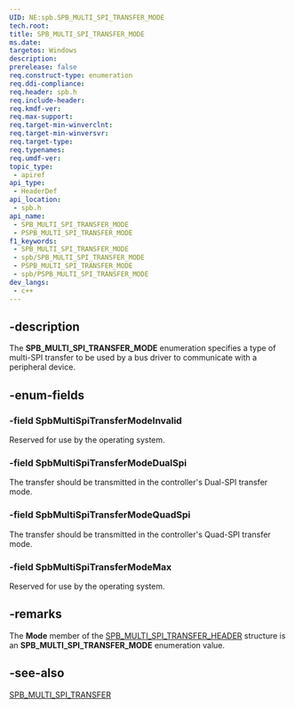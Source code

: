 ```yaml
---
UID: NE:spb.SPB_MULTI_SPI_TRANSFER_MODE
tech.root: 
title: SPB_MULTI_SPI_TRANSFER_MODE
ms.date: 
targetos: Windows
description: 
prerelease: false
req.construct-type: enumeration
req.ddi-compliance: 
req.header: spb.h
req.include-header: 
req.kmdf-ver: 
req.max-support: 
req.target-min-winverclnt: 
req.target-min-winversvr: 
req.target-type: 
req.typenames: 
req.umdf-ver: 
topic_type:
 - apiref
api_type:
 - HeaderDef
api_location:
 - spb.h
api_name:
 - SPB_MULTI_SPI_TRANSFER_MODE
 - PSPB_MULTI_SPI_TRANSFER_MODE
f1_keywords:
 - SPB_MULTI_SPI_TRANSFER_MODE
 - spb/SPB_MULTI_SPI_TRANSFER_MODE
 - PSPB_MULTI_SPI_TRANSFER_MODE
 - spb/PSPB_MULTI_SPI_TRANSFER_MODE
dev_langs:
 - c++
---
```


## -description

The **SPB_MULTI_SPI_TRANSFER_MODE** enumeration specifies a type of multi-SPI transfer to be used by a bus driver to communicate with a peripheral device.

## -enum-fields

### -field SpbMultiSpiTransferModeInvalid

Reserved for use by the operating system.

### -field SpbMultiSpiTransferModeDualSpi

The transfer should be transmitted in the controller's Dual-SPI transfer mode.

### -field SpbMultiSpiTransferModeQuadSpi

The transfer should be transmitted in the controller's Quad-SPI transfer mode.

### -field SpbMultiSpiTransferModeMax

Reserved for use by the operating system.

## -remarks

The **Mode** member of the <a href="/windows-hardware/drivers/ddi/spb/ns-spb-spb_multi_spi_transfer_header">SPB_MULTI_SPI_TRANSFER_HEADER</a> structure is an **SPB_MULTI_SPI_TRANSFER_MODE** enumeration value.

## -see-also

<a href="/windows-hardware/drivers/ddi/spb/ns-spb-spb_multi_spi_transfer">SPB_MULTI_SPI_TRANSFER</a>
